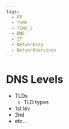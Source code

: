 ```yaml
---
tags:
  - FP
  - TSMR
  - TSMR_2
  - DNS
  - IT
  - Networking
  - NetworkServices
---
```

# DNS Levels
- TLDs
	- TLD types
- 1st lev
- 2nd
- etc...